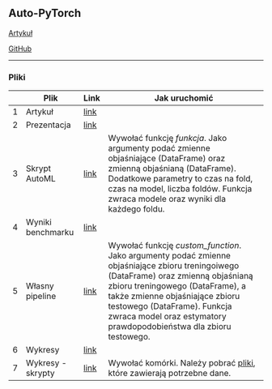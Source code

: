 ## Auto-PyTorch

[Artykuł](https://arxiv.org/abs/2006.13799)

[GitHub](https://github.com/automl/Auto-PyTorch)

<hr></hr>

### Pliki

<table>
<thead>
  <tr>
    <th></th>
    <th>Plik</th>
    <th>Link</th>
    <th>Jak uruchomić</th>
  </tr>
</thead>
<tbody>
  <tr>
    <td>1</td>
    <td>Artykuł</td>
    <td><a href="final/WB_WTF_article.pdf">link</td>
    <td></td>
  </tr>
  <tr>
    <td>2</td>
    <td>Prezentacja</td>
    <td><a href="final/presentations/Prezentacja___AutoML.pdf">link</td>
    <td></td>
  </tr>
  <tr>
    <td>3</td>
    <td>Skrypt AutoML</td>
    <td><a href="final/automl_script/exec.py">link</td>
    <td>Wywołać funkcję <i>funkcja</i>. Jako argumenty podać zmienne objaśniające (DataFrame) oraz zmienną objaśnianą (DataFrame). Dodatkowe parametry to czas na fold, czas na model, liczba foldów. Funkcja zwraca modele oraz wyniki dla każdego foldu.</td>
  </tr>
  <tr>
    <td>4</td>
    <td>Wyniki benchmarku</td>
    <td><a href="final/benchmark_results/plot_df.csv">link</td>
    <td></td>
  </tr>
  <tr>
    <td>5</td>
    <td>Własny pipeline</td>
    <td><a href="final/our_pipeline/custom_pipeline.py">link</td>
    <td>Wywołać funkcję <i>custom_function</i>. Jako argumenty podać zmienne objaśniające zbioru treningoiwego (DataFrame) oraz zmienną objaśnianą zbioru treningowego (DataFrame), a także zmienne objaśniające zbioru testowego (DataFrame).  Funkcja zwraca model oraz estymatory prawdopodobieństwa dla zbioru testowego.
  </tr>
  <tr>
    <td>6</td>
    <td>Wykresy</td>
    <td><a href="final/plots/visualisations">link</td>
    <td></td>
  </tr>
  <tr>
    <td>7</td>
    <td>Wykresy - skrypty</td>
    <td><a href="final/plots/scripts">link</td>
    <td>Wywołać komórki. Należy pobrać <a href="final/plots/scripts/required_files">pliki</a href>, które zawierają potrzebne dane.</td>
  </tr>
  
</tbody>
</table>
